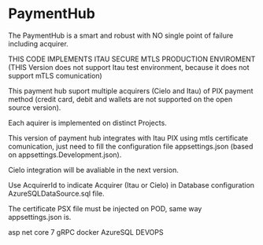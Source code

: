 # PaymentHub
The PaymentHub is a smart and robust with NO single point of failure including acquirer.

THIS CODE IMPLEMENTS ITAU SECURE MTLS PRODUCTION ENVIROMENT (THIS Version does not support Itau test environment, because it does not support mTLS comunication)

This payment hub suport multiple acquirers (Cielo and Itau) of PIX payment method (credit card, debit and wallets are not supported on the open source version).

Each aquirer is implemented on distinct Projects.

This version of payment hub integrates with Itau PIX using mtls certificate comunication, just need to fill the configuration file appsettings.json (based on appsettings.Development.json).

Cielo integration will be avaliable in the next version.

Use AcquirerId to indicate Acquirer (Itau or Cielo) in Database configuration AzureSQLDataSource.sql file.

The certificate PSX file must be injected on POD, same way appsettings.json is.

asp net core 7 gRPC docker AzureSQL DEVOPS